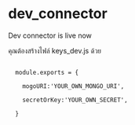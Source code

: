 # dev_connector
Dev connector is live now

คุณต้องสร้างไฟล์ keys_dev.js ด้วย

<code>
  module.exports = { <br/>
    mogoURI:'YOUR_OWN_MONGO_URI',<br/>
    secretOrKey:'YOUR_OWN_SECRET',<br/>
  }
</code>
